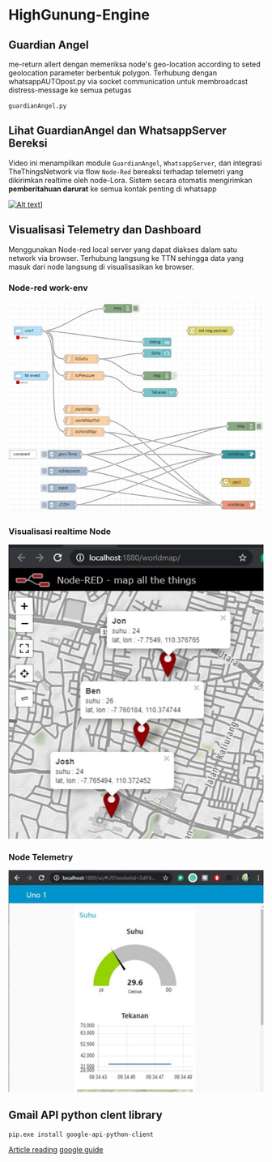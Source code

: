 # HighGunung-Engine

## Guardian Angel
me-return allert dengan memeriksa node's geo-location according to seted geolocation parameter berbentuk polygon. Terhubung dengan whatsappAUTOpost.py via socket communication untuk membroadcast distress-message ke semua petugas
```
guardianAngel.py 
```

## Lihat GuardianAngel dan WhatsappServer Bereksi
Video ini menampilkan module `GuardianAngel`, `WhatsappServer`, dan integrasi TheThingsNetwork via flow `Node-Red` bereaksi terhadap telemetri yang dikirimkan realtime oleh node-Lora. Sistem secara otomatis mengirimkan **pemberitahuan darurat** ke semua kontak penting di whatsapp

[![Alt text](https://img.youtube.com/vi/sA308gRTwHI/0.jpg)](https://www.youtube.com/watch?v=sA308gRTwHI)]


## Visualisasi Telemetry dan Dashboard
Menggunakan Node-red local server yang dapat diakses dalam satu network via browser. Terhubung langsung ke TTN sehingga data yang masuk dari node langsung di visualisasikan ke browser. 
### Node-red work-env
<img src=https://github.com/wimbuhAdi/HighGunung-Engine/blob/master/Node-red/Node-red_flow.jpg width="520">


### Visualisasi realtime Node
<img src=https://github.com/wimbuhAdi/HighGunung-Engine/blob/master/Node-red/visualisasi-node2.jpg width="520">


### Node Telemetry
<img src=https://github.com/wimbuhAdi/HighGunung-Engine/blob/master/Node-red/nodeTelemetry-dashboard.jpg width="520">



## Gmail API python clent library
```
pip.exe install google-api-python-client
```
[Article reading](https://blog.mailtrap.io/send-emails-with-gmail-api/#How_to_make_your_app_send_emails_with_Gmail_API)    [google guide](https://developers.google.com/gmail/api/quickstart/python)
